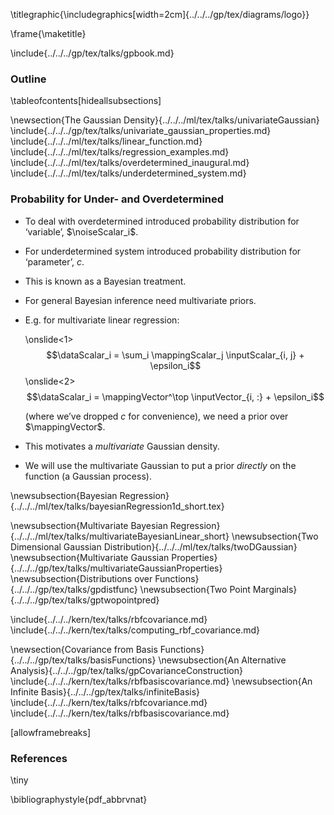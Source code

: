 \titlegraphic{\includegraphics[width=2cm]{../../../gp/tex/diagrams/logo}}

\frame{\maketitle}

\include{../../../gp/tex/talks/gpbook.md}

<!--frame start-->
### Outline

\tableofcontents[hideallsubsections] 

<!--frame end-->
\newsection{The Gaussian Density}{../../../ml/tex/talks/univariateGaussian}
\include{../../../gp/tex/talks/univariate_gaussian_properties.md}
\include{../../../ml/tex/talks/linear_function.md}
\include{../../../ml/tex/talks/regression_examples.md}
\include{../../../ml/tex/talks/overdetermined_inaugural.md}
\include{../../../ml/tex/talks/underdetermined_system.md}

<!--frame start-->
### Probability for Under- and Overdetermined

-   To deal with overdetermined introduced probability distribution for
    ‘variable’, $\noiseScalar_i$.

-   For underdetermined system introduced probability distribution for
    ‘parameter’, $c$.

-   This is known as a Bayesian treatment.

<!--frame end-->
<!--frame start-->
-   For general Bayesian inference need multivariate priors.

-   E.g. for multivariate linear regression:

    <!--overprint start-->
    \onslide<1>
    $$\dataScalar_i = \sum_i \mappingScalar_j \inputScalar_{i, j} + \epsilon_i$$
    \onslide<2>
    $$\dataScalar_i = \mappingVector^\top \inputVector_{i, :} + \epsilon_i$$

    <!--overprint end-->
    (where we’ve dropped $c$ for convenience), we need a prior over
    $\mappingVector$.

-   This motivates a *multivariate* Gaussian density.

-   We will use the multivariate Gaussian to put a prior *directly* on
    the function (a Gaussian process).

<!--frame end-->
\newsubsection{Bayesian Regression}{../../../ml/tex/talks/bayesianRegression1d_short.tex}

\newsubsection{Multivariate Bayesian Regression}{../../../ml/tex/talks/multivariateBayesianLinear_short}
\newsubsection{Two Dimensional Gaussian Distribution}{../../../ml/tex/talks/twoDGaussian}
\newsubsection{Multivariate Gaussian Properties}{../../../gp/tex/talks/multivariateGaussianProperties}
\newsubsection{Distributions over Functions}{../../../gp/tex/talks/gpdistfunc}
\newsubsection{Two Point Marginals}{../../../gp/tex/talks/gptwopointpred}

\include{../../../kern/tex/talks/rbfcovariance.md}
\include{../../../kern/tex/talks/computing_rbf_covariance.md}

\newsection{Covariance from Basis Functions}{../../../gp/tex/talks/basisFunctions}
\newsubsection{An Alternative Analysis}{../../../gp/tex/talks/gpCovarianceConstruction}
\include{../../../kern/tex/talks/rbfbasiscovariance.md}
\newsubsection{An Infinite Basis}{../../../gp/tex/talks/infiniteBasis}
\include{../../../kern/tex/talks/rbfcovariance.md}
\include{../../../kern/tex/talks/rbfbasiscovariance.md}

<!--frame start-->
\[allowframebreaks\]

### References

\tiny

\bibliographystyle{pdf_abbrvnat}
<!--frame end-->

